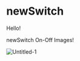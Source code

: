 # newSwitch

Hello! 

newSwitch
On-Off Images!

![Untitled-1](https://user-images.githubusercontent.com/54255017/68633166-30991b00-0534-11ea-87f8-036d3ccbe94a.png)

